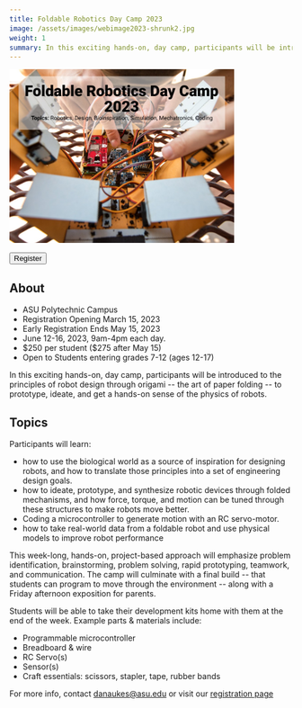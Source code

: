 ```yaml
---
title: Foldable Robotics Day Camp 2023
image: /assets/images/webimage2023-shrunk2.jpg
weight: 1
summary: In this exciting hands-on, day camp, participants will be introduced to the principles of robot design through origami -- the art of paper folding -- to prototype, ideate, and get a hands-on sense of the physics of robots.
---
```


<div class="text-center">
<img src="/assets/images/webimage2023-shrunk2.jpg" width="400px">
</div>


<a href="https://specialevents.asu.edu/foldable-robotics-camp-2023"> <button type="button" class="btn btn-primary">Register</button></a>

## About

* ASU Polytechnic Campus
* Registration Opening March 15, 2023
* Early Registration Ends May 15, 2023
* June 12-16, 2023, 9am-4pm each day.
* \$250 per student (\$275 after May 15)
* Open to Students entering grades 7-12 (ages 12-17)

In this exciting hands-on, day camp, participants will be introduced to the principles of robot design through origami -- the art of paper folding -- to prototype, ideate, and get a hands-on sense of the physics of robots.

## Topics

Participants will learn:

* how to use the biological world as a source of inspiration for designing robots, and how to translate those principles into a set of engineering design goals.
* how to ideate, prototype, and synthesize robotic devices through folded mechanisms, and how force, torque, and motion can be tuned through these structures to make robots move better.
* Coding a microcontroller to generate motion with an RC servo-motor.
* how to take real-world data from a foldable robot and use physical models to improve robot performance

This week-long, hands-on, project-based approach will emphasize problem identification, brainstorming, problem solving, rapid prototyping, teamwork, and communication. The camp will culminate with a final build -- that students can program to move through the environment -- along with a Friday afternoon exposition for parents.

Students will be able to take their development kits home with them at the end of the week.  Example parts & materials include:

* Programmable microcontroller
* Breadboard & wire
* RC Servo(s)
* Sensor(s)
* Craft essentials: scissors, stapler, tape, rubber bands

For more info, contact <danaukes@asu.edu> or visit our [registration page](https://specialevents.asu.edu/foldable-robotics-camp-2023)

<!--
<a href="#"> <button type="button" class="btn btn-primary">Registration Not Yet Available</button></a>
-->

